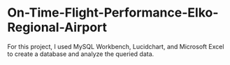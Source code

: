 # On-Time-Flight-Performance-Elko-Regional-Airport
For this project, I used MySQL Workbench, Lucidchart, and Microsoft Excel to create a database and analyze the queried data.
